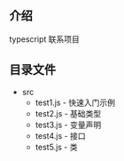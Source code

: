 ## 介绍
  typescript 联系项目

## 目录文件

- src
  - test1.js - 快速入门示例
  - test2.js - 基础类型
  - test3.js - 变量声明
  - test4.js - 接口
  - test5.js - 类
